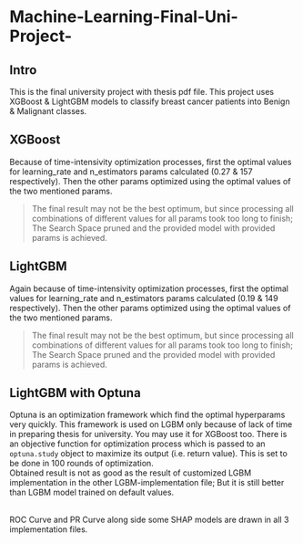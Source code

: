 # Machine-Learning-Final-Uni-Project-

## Intro
This is the final university project with thesis pdf file. This project uses XGBoost &amp; LightGBM models to classify breast cancer patients into Benign &amp; Malignant classes.

## XGBoost
Because of time-intensivity optimization processes, first the optimal values for learning_rate and n_estimators params calculated (0.27 & 157 respectively). Then the other params optimized using the optimal values of the two mentioned params.
> The final result may not be the best optimum, but since processing all combinations of different values for all params took too long to finish; The Search Space pruned and the provided model with provided params is achieved.

## LightGBM
Again because of time-intensivity optimization processes, first the optimal values for learning_rate and n_estimators params calculated (0.19 & 149 respectively). Then the other params optimized using the optimal values of the two mentioned params.
> The final result may not be the best optimum, but since processing all combinations of different values for all params took too long to finish; The Search Space pruned and the provided model with provided params is achieved.

## LightGBM with Optuna
Optuna is an optimization framework which find the optimal hyperparams very quickly. This framework is used on LGBM only because of lack of time in preparing thesis for university. You may use it for XGBoost too.
There is an objective function for optimization process which is passed to an `optuna.study` object to maximize its output (i.e. return value). This is set to be done in 100 rounds of optimization.<br>
Obtained result is not as good as the result of customized LGBM implementation in the other LGBM-implementation file; But it is still better than LGBM model trained on default values.

<br>
ROC Curve and PR Curve along side some SHAP models are drawn in all 3 implementation files.
